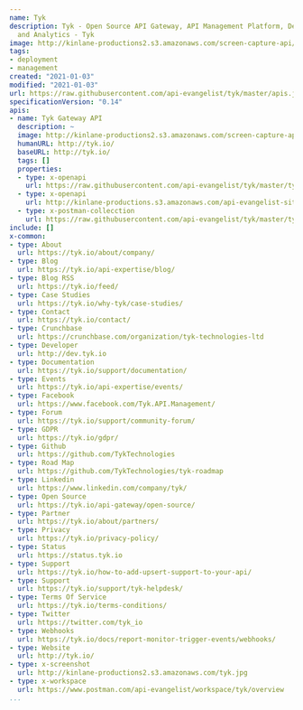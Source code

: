 ```yaml
---
name: Tyk
description: Tyk - Open Source API Gateway, API Management Platform, Developer Portal
  and Analytics - Tyk
image: http://kinlane-productions2.s3.amazonaws.com/screen-capture-api/11408-tyk.jpg
tags:
- deployment
- management
created: "2021-01-03"
modified: "2021-01-03"
url: https://raw.githubusercontent.com/api-evangelist/tyk/master/apis.json
specificationVersion: "0.14"
apis:
- name: Tyk Gateway API
  description: ~
  image: http://kinlane-productions2.s3.amazonaws.com/screen-capture-api/11408-tyk.jpg
  humanURL: http://tyk.io/
  baseURL: http://tyk.io/
  tags: []
  properties:
  - type: x-openapi
    url: https://raw.githubusercontent.com/api-evangelist/tyk/master/tyk-gateway-rest-api-openapi.json
  - type: x-openapi
    url: http://kinlane-productions.s3.amazonaws.com/api-evangelist-site/company/openapis/tyk-gateway-rest-api.json
  - type: x-postman-collecction
    url: https://raw.githubusercontent.com/api-evangelist/tyk/master/tyk-gateway-rest-api-postman-collection.json
include: []
x-common:
- type: About
  url: https://tyk.io/about/company/
- type: Blog
  url: https://tyk.io/api-expertise/blog/
- type: Blog RSS
  url: https://tyk.io/feed/
- type: Case Studies
  url: https://tyk.io/why-tyk/case-studies/
- type: Contact
  url: https://tyk.io/contact/
- type: Crunchbase
  url: https://crunchbase.com/organization/tyk-technologies-ltd
- type: Developer
  url: http://dev.tyk.io
- type: Documentation
  url: https://tyk.io/support/documentation/
- type: Events
  url: https://tyk.io/api-expertise/events/
- type: Facebook
  url: https://www.facebook.com/Tyk.API.Management/
- type: Forum
  url: https://tyk.io/support/community-forum/
- type: GDPR
  url: https://tyk.io/gdpr/
- type: Github
  url: https://github.com/TykTechnologies
- type: Road Map
  url: https://github.com/TykTechnologies/tyk-roadmap
- type: Linkedin
  url: https://www.linkedin.com/company/tyk/
- type: Open Source
  url: https://tyk.io/api-gateway/open-source/
- type: Partner
  url: https://tyk.io/about/partners/
- type: Privacy
  url: https://tyk.io/privacy-policy/
- type: Status
  url: https://status.tyk.io
- type: Support
  url: https://tyk.io/how-to-add-upsert-support-to-your-api/
- type: Support
  url: https://tyk.io/support/tyk-helpdesk/
- type: Terms Of Service
  url: https://tyk.io/terms-conditions/
- type: Twitter
  url: https://twitter.com/tyk_io
- type: Webhooks
  url: https://tyk.io/docs/report-monitor-trigger-events/webhooks/
- type: Website
  url: http://tyk.io/
- type: x-screenshot
  url: http://kinlane-productions2.s3.amazonaws.com/tyk.jpg
- type: x-workspace
  url: https://www.postman.com/api-evangelist/workspace/tyk/overview
...
```

